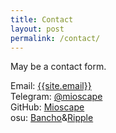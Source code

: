 ```yaml
---
title: Contact
layout: post
permalink: /contact/
---
```


May be a contact form.

Email: <a href="mailto:{{site.email}}">{{site.email}}</a>  
Telegram: [@mioscape](https://t.me/mioscape)  
GitHub: [Mioscape](https://github.com/mioscape)  
osu: [Bancho](https://osu.ppy.sh/users/15369896)&[Ripple](https://ripple.moe/u/89105?mode=3)
